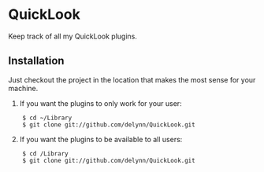 # QuickLook

Keep track of all my QuickLook plugins.

## Installation

Just checkout the project in the location that makes the most sense for your machine.

1. If you want the plugins to only work for your user:

```
    $ cd ~/Library
    $ git clone git://github.com/delynn/QuickLook.git
```

2. If you want the plugins to be available to all users:

```
    $ cd /Library
    $ git clone git://github.com/delynn/QuickLook.git
```
